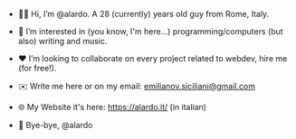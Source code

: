 - 🙋‍♂️ Hi, I’m @alardo. A 28 (currently) years old guy from Rome, Italy.
- 👀 I’m interested in (you know, I'm here...) programming/computers (but also) writing and music. 
- ♥️ I’m looking to collaborate on every project related to webdev, hire me (for free!).
- ✉️ Write me here or on my email: emilianov.siciliani@gmail.com
- 🌐 My Website it's here: https://alardo.it/ (in italian)

- 👋 Bye-bye, @alardo

